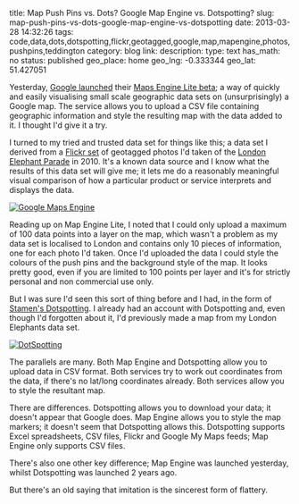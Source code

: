 title: Map Push Pins vs. Dots? Google Map Engine vs. Dotspotting?
slug: map-push-pins-vs-dots-google-map-engine-vs-dotspotting
date: 2013-03-28 14:32:26
tags: code,data,dots,dotspotting,flickr,geotagged,google,map,mapengine,photos,pushpins,teddington
category: blog
link: 
description: 
type: text
has_math: no
status: published
geo_place: home
geo_lng: -0.333344
geo_lat: 51.427051

Yesterday, [Google launched](https://google-latlong.blogspot.co.uk/2013/03/create-collaborate-and-share-advanced.html "https://google-latlong.blogspot.co.uk/2013/03/create-collaborate-and-share-advanced.html") their [Maps Engine Lite beta](https://mapsengine.google.com "https://mapsengine.google.com"); a way of quickly and easily visualising small scale geographic data sets on (unsurprisingly) a Google map. The service allows you to upload a CSV file containing geographic information and style the resulting map with the data added to it. I thought I'd give it a try.

I turned to my tried and trusted data set for things like this; a data set I derived from a [Flickr set](https://www.flickr.com/photos/vicchi/sets/72157624195154588/ "https://www.flickr.com/photos/vicchi/sets/72157624195154588/") of geotagged photos I'd taken of the [London Elephant Parade](https://www.elephantparadelondon.org/ "https://www.elephantparadelondon.org/") in 2010. It's a known data source and I know what the results of this data set will give me; it lets me do a reasonably meaningful visual comparison of how a particular product or service interprets and displays the data.

<!-- TEASER_END -->

[![Google Maps Engine](/wp-content/uploads/2013/03/Google-Maps-Engine.jpg)](/wp-content/uploads/2013/03/Google-Maps-Engine.jpg "/wp-content/uploads/2013/03/Google-Maps-Engine.jpg")

Reading up on Map Engine Lite, I noted that I could only upload a maximum of 100 data points into a layer on the map, which wasn't a problem as my data set is localised to London and contains only 10 pieces of information, one for each photo I'd taken. Once I'd uploaded the data I could style the colours of the push pins and the background style of the map. It looks pretty good, even if you are limited to 100 points per layer and it's for strictly personal and non commercial use only.

But I was sure I'd seen this sort of thing before and I had, in the form of [Stamen's Dotspotting](https://dotspotting.org/ "https://dotspotting.org/"). I already had an account with Dotspotting and, even though I'd forgotten about it, I'd previously made a map from my London Elephants data set.

[![DotSpotting](/wp-content/uploads/2013/03/DotSpotting.jpg)](/wp-content/uploads/2013/03/DotSpotting.jpg "/wp-content/uploads/2013/03/DotSpotting.jpg")

The parallels are many. Both Map Engine and Dotspotting allow you to upload data in CSV format. Both services try to work out coordinates from the data, if there's no lat/long coordinates already. Both services allow you to style the resultant map.

There are differences. Dotspotting allows you to download your data; it doesn't appear that Google does. Map Engine allows you to style the map markers; it doesn't seem that Dotspotting allows this. Dotspotting supports Excel spreadsheets, CSV files, Flickr and Google My Maps feeds; Map Engine only supports CSV files. 

There's also one other key difference; Map Engine was launched yesterday, whilst Dotspotting was launched 2 years ago. 

But there's an old saying that imitation is the sincerest form of flattery.





